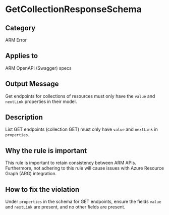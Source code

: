 # GetCollectionResponseSchema

## Category

ARM Error

## Applies to

ARM OpenAPI (Swagger) specs

## Output Message

Get endpoints for collections of resources must only have the `value` and `nextLink` properties in their model.

## Description

List GET endpoints (collection GET) must only have `value` and `nextLink` in `properties`.

## Why the rule is important

This rule is important to retain consistency between ARM APIs. Furthermore, not adhering to this rule will cause issues
with Azure Resource Graph (ARG) integration.

## How to fix the violation

Under `properties` in the schema for GET endpoints, ensure the fields `value` and `nextLink` are present, and no other
fields are present.
